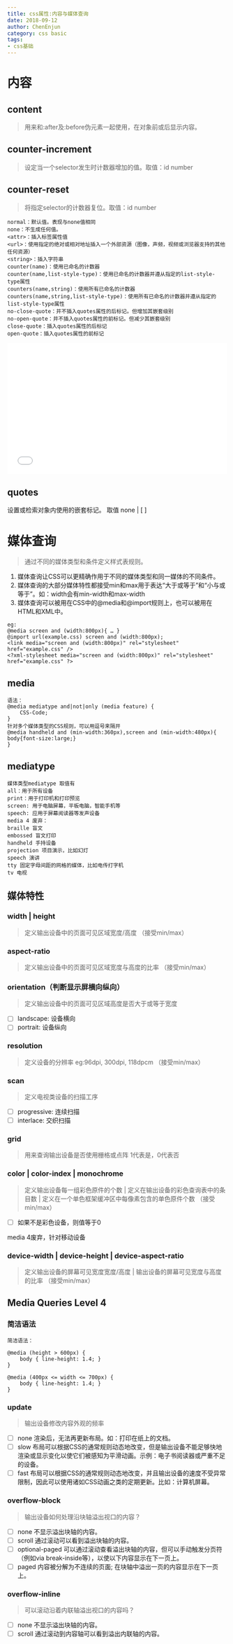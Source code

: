 ```yaml
---
title: css属性:内容与媒体查询
date: 2018-09-12
author: ChenEnjun
category: css basic
tags:
- css基础
---
```


# 内容
## content
> 用来和:after及:before伪元素一起使用，在对象前或后显示内容。
<!--more--> 
## counter-increment
> 设定当一个selector发生时计数器增加的值。取值：id number
## counter-reset
> 将指定selector的计数器复位。取值：id number
```
normal：默认值。表现与none值相同
none：不生成任何值。
<attr>：插入标签属性值
<url>：使用指定的绝对或相对地址插入一个外部资源（图像，声频，视频或浏览器支持的其他任何资源）
<string>：插入字符串
counter(name)：使用已命名的计数器
counter(name,list-style-type)：使用已命名的计数器并遵从指定的list-style-type属性
counters(name,string)：使用所有已命名的计数器
counters(name,string,list-style-type)：使用所有已命名的计数器并遵从指定的list-style-type属性
no-close-quote：并不插入quotes属性的后标记。但增加其嵌套级别
no-open-quote：并不插入quotes属性的前标记。但减少其嵌套级别
close-quote：插入quotes属性的后标记
open-quote：插入quotes属性的前标记
```
<iframe width="100%" height="300" src="//jsrun.net/FSgKp/embedded/all/light/" allowfullscreen="allowfullscreen" frameborder="0"></iframe>

## quotes
设置或检索对象内使用的嵌套标记。
取值 none | [<string> <string> <string> <string>]

# 媒体查询
> 通过不同的媒体类型和条件定义样式表规则。
1. 媒体查询让CSS可以更精确作用于不同的媒体类型和同一媒体的不同条件。
1. 媒体查询的大部分媒体特性都接受min和max用于表达“大于或等于”和“小与或等于”。如：width会有min-width和max-width
1. 媒体查询可以被用在CSS中的@media和@import规则上，也可以被用在HTML和XML中。

```
eg:
@media screen and (width:800px){ … }
@import url(example.css) screen and (width:800px);
<link media="screen and (width:800px)" rel="stylesheet" href="example.css" />
<?xml-stylesheet media="screen and (width:800px)" rel="stylesheet" href="example.css" ?>
```
## media

```
语法：
@media mediatype and|not|only (media feature) {
    CSS-Code;
}
针对多个媒体类型的CSS规则，可以用逗号来隔开
@media handheld and (min-width:360px),screen and (min-width:480px){
body{font-size:large;}
}
```
## mediatype
```
媒体类型mediatype 取值有 
all：用于所有设备
print：用于打印机和打印预览
screen: 用于电脑屏幕，平板电脑，智能手机等
speech: 应用于屏幕阅读器等发声设备
media 4 废弃：
braille	盲文
embossed 盲文打印
handheld 手持设备
projection 项目演示，比如幻灯
speech 演讲
tty	固定字母间距的网格的媒体，比如电传打字机
tv 电视
```
## 媒体特性

### width | height
> 定义输出设备中的页面可见区域宽度/高度 （接受min/max）

### aspect-ratio
> 定义输出设备中的页面可见区域宽度与高度的比率 （接受min/max）

### orientation（判断显示屏横向纵向）
> 定义输出设备中的页面可见区域高度是否大于或等于宽度
- [ ] landscape: 设备横向
- [ ] portrait: 设备纵向

### resolution 
> 定义设备的分辨率 eg:96dpi, 300dpi, 118dpcm （接受min/max）

### scan
> 定义电视类设备的扫描工序 
- [ ] progressive: 连续扫描
- [ ] interlace: 交织扫描

### grid
> 用来查询输出设备是否使用栅格或点阵 1代表是，0代表否

### color | color-index | monochrome
> 定义输出设备每一组彩色原件的个数 | 定义在输出设备的彩色查询表中的条目数 | 定义在一个单色框架缓冲区中每像素包含的单色原件个数 （接受min/max）

- [ ] 如果不是彩色设备，则值等于0

media 4废弃，针对移动设备

### device-width | device-height | device-aspect-ratio
> 定义输出设备的屏幕可见宽度宽度/高度 | 输出设备的屏幕可见宽度与高度的比率 （接受min/max）

## Media Queries Level 4
### 简洁语法

```
简洁语法：

@media (height > 600px) {
    body { line-height: 1.4; }
}

@media (400px <= width <= 700px) {
    body { line-height: 1.4; }
}
```

### update
> 输出设备修改内容外观的频率
- [ ] none 渲染后，无法再更新布局。如：打印在纸上的文档。
- [ ] slow 布局可以根据CSS的通常规则动态地改变，但是输出设备不能足够快地渲染或显示变化以使它们被感知为平滑动画。示例：电子书阅读器或严重不足的设备。
- [ ] fast 布局可以根据CSS的通常规则动态地改变，并且输出设备的速度不受异常限制，因此可以使用诸如CSS动画之类的定期更新。比如：计算机屏幕。

### overflow-block
> 输出设备如何处理沿块轴溢出视口的内容？
- [ ] none 不显示溢出块轴的内容。
- [ ] scroll 通过滚动可以看到溢出块轴的内容。
- [ ] optional-paged 可以通过滚动查看溢出块轴的内容，但可以手动触发分页符（例如via break-inside等），以使以下内容显示在下一页上。
- [ ] paged 内容被分解为不连续的页面; 在块轴中溢出一页的内容显示在下一页上。

### overflow-inline
> 可以滚动沿着内联轴溢出视口的内容吗？
- [ ] none 不显示溢出块轴的内容。
- [ ] scroll 通过滚动到内容轴可以看到溢出内联轴的内容。
